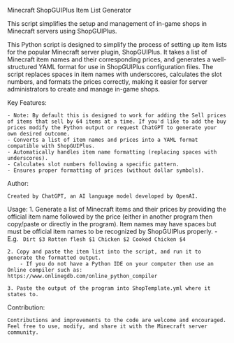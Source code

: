Minecraft ShopGUIPlus Item List Generator

This script simplifies the setup and management of in-game shops in Minecraft servers using ShopGUIPlus.

This Python script is designed to simplify the process of setting up item lists for the popular Minecraft server plugin, ShopGUIPlus. It takes a list of Minecraft item names and their corresponding prices, and generates a well-structured YAML format for use in ShopGUIPlus configuration files. The script replaces spaces in item names with underscores, calculates the slot numbers, and formats the prices correctly, making it easier for server administrators to create and manage in-game shops.

Key Features:

	- Note: By default this is designed to work for adding the Sell prices of items that sell by 64 items at a time. If you'd like to add the buy prices modify the Python output or request ChatGPT to generate your own desired outcome. 
    - Converts a list of item names and prices into a YAML format compatible with ShopGUIPlus.
    - Automatically handles item name formatting (replacing spaces with underscores).
    - Calculates slot numbers following a specific pattern.
    - Ensures proper formatting of prices (without dollar symbols).

Author:

    Created by ChatGPT, an AI language model developed by OpenAI.

Usage:
	1. Generate a list of Minecraft items and their prices by providing the official item name followed by the price (either in another program then copy/paste or directly in the program). Item names may have spaces but must be official item names to be recognized by ShopGUIPlus properly.
		- E.g. ```
			Dirt $3
			Rotten flesh $1
			Chicken $2
			Cooked Chicken $4```
		
    2. Copy and paste the item list into the script, and run it to generate the formatted output.
		- If you do not have a Python IDE on your computer then use an Online compiler such as: https://www.onlinegdb.com/online_python_compiler
	
	3. Paste the output of the program into ShopTemplate.yml where it states to.

	
Contribution:

    Contributions and improvements to the code are welcome and encouraged. Feel free to use, modify, and share it with the Minecraft server community.